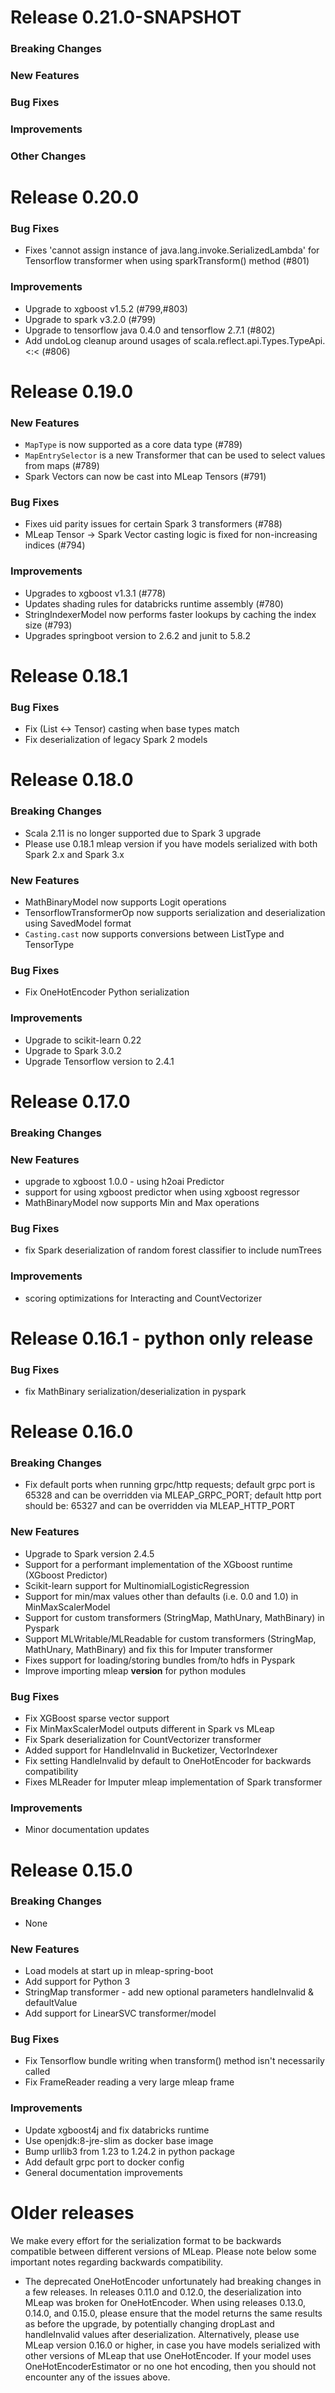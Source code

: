 # Release 0.21.0-SNAPSHOT

### Breaking Changes

### New Features

### Bug Fixes

### Improvements

### Other Changes

# Release 0.20.0

### Bug Fixes
- Fixes 'cannot assign instance of java.lang.invoke.SerializedLambda' for Tensorflow transformer when using sparkTransform() method (#801)

### Improvements
- Upgrade to xgboost v1.5.2 (#799,#803)
- Upgrade to spark v3.2.0 (#799)
- Upgrade to tensorflow java 0.4.0 and tensorflow 2.7.1 (#802)
- Add undoLog cleanup around usages of scala.reflect.api.Types.TypeApi.<:< (#806)

# Release 0.19.0

### New Features
- `MapType` is now supported as a core data type (#789)
- `MapEntrySelector` is a new Transformer that can be used to select values from maps (#789)
- Spark Vectors can now be cast into MLeap Tensors (#791)

### Bug Fixes
- Fixes uid parity issues for certain Spark 3 transformers (#788)
- MLeap Tensor -> Spark Vector casting logic is fixed for non-increasing indices (#794)

### Improvements
- Upgrades to xgboost v1.3.1 (#778)
- Updates shading rules for databricks runtime assembly (#780)
- StringIndexerModel now performs faster lookups by caching the index size (#793)
- Upgrades springboot version to 2.6.2 and junit to 5.8.2

# Release 0.18.1

### Bug Fixes
- Fix (List <-> Tensor) casting when base types match
- Fix deserialization of legacy Spark 2 models

# Release 0.18.0

### Breaking Changes
- Scala 2.11 is no longer supported due to Spark 3 upgrade
- Please use 0.18.1 mleap version if you have models serialized with both Spark 2.x and Spark 3.x

### New Features
- MathBinaryModel now supports Logit operations
- TensorflowTransformerOp now supports serialization and deserialization using SavedModel format
- `Casting.cast` now supports conversions between ListType and TensorType

### Bug Fixes
- Fix OneHotEncoder Python serialization

### Improvements
- Upgrade to scikit-learn 0.22
- Upgrade to Spark 3.0.2
- Upgrade Tensorflow version to 2.4.1

# Release 0.17.0

### Breaking Changes

### New Features
- upgrade to xgboost 1.0.0 - using h2oai Predictor
- support for using xgboost predictor when using xgboost regressor
- MathBinaryModel now supports Min and Max operations

### Bug Fixes
- fix Spark deserialization of random forest classifier to include numTrees

### Improvements
- scoring optimizations for Interacting and CountVectorizer

# Release 0.16.1 - python only release

### Bug Fixes
- fix MathBinary serialization/deserialization in pyspark

# Release 0.16.0

### Breaking Changes
- Fix default ports when running grpc/http requests; default grpc port is 65328 and can be overridden via MLEAP_GRPC_PORT; default http port should be: 65327 and can be overridden via MLEAP_HTTP_PORT

### New Features
- Upgrade to Spark version 2.4.5
- Support for a performant implementation of the XGboost runtime (XGboost Predictor)
- Scikit-learn support for MultinomialLogisticRegression
- Support for min/max values other than defaults (i.e. 0.0 and 1.0) in MinMaxScalerModel
- Support for custom transformers (StringMap, MathUnary, MathBinary) in Pyspark
- Support MLWritable/MLReadable for custom transformers (StringMap, MathUnary, MathBinary) and fix this for Imputer transformer
- Fixes support for loading/storing bundles from/to hdfs in Pyspark
- Improve importing mleap __version__ for python modules

### Bug Fixes
- Fix XGBoost sparse vector support
- Fix MinMaxScalerModel outputs different in Spark vs MLeap
- Fix Spark deserialization for CountVectorizer transformer
- Added support for HandleInvalid in Bucketizer, VectorIndexer
- Fix setting HandleInvalid by default to OneHotEncoder for backwards compatibility
- Fixes MLReader for Imputer mleap implementation of Spark transformer

### Improvements
- Minor documentation updates

# Release 0.15.0

### Breaking Changes
- None

### New Features
- Load models at start up in mleap-spring-boot
- Add support for Python 3
- StringMap transformer - add new optional parameters handleInvalid & defaultValue
- Add support for LinearSVC transformer/model 

### Bug Fixes
- Fix Tensorflow bundle writing when transform() method isn't necessarily called 
- Fix FrameReader reading a very large mleap frame

### Improvements
- Update xgboost4j and fix databricks runtime
- Use openjdk:8-jre-slim as docker base image
- Bump urllib3 from 1.23 to 1.24.2 in python package
- Add default grpc port to docker config
- General documentation improvements


# Older releases

We make every effort for the serialization format to be backwards compatible between different versions of MLeap. Please note below some important notes regarding backwards compatibility. 

- The deprecated OneHotEncoder unfortunately had breaking changes in a few releases. In releases 0.11.0 and 0.12.0, the deserialization into MLeap was broken for OneHotEncoder. When using releases 0.13.0, 0.14.0, and 0.15.0, please ensure that the model returns the same results as before the upgrade, by potentially changing dropLast and handleInvalid values after deserialization. Alternatively, please use MLeap version 0.16.0 or higher, in case you have models serialized with other versions of MLeap that use OneHotEncoder. If your model uses OneHotEncoderEstimator or no one hot encoding, then you should not encounter any of the issues above. 
